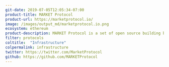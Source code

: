 ```yaml
---
git-date: 2019-07-05T12:05:34-07:00
product-title: MARKET Protocol
product-url: https://marketprotocol.io/
image: /images/output_md/marketprotocol.io.png
ecosystem: ethereum
product-description: MARKET Protocol is a set of open source building blocks enabling third parties to create applications for decentralized exchanges and derivatives trading on the Ethereum blockchain.
filter: protocols
coltitle:  "Infrastructure"
colpermalink: infrastructure
twitter: https://twitter.com/MarketProtocol
github: https://github.com/MARKETProtocol
---
```

